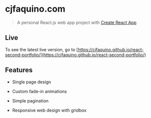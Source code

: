 # cjfaquino.com

> A personal React.js web app project with [Create React App](https://github.com/facebook/create-react-app)

## Live

To see the latest live version, go to [https://cjfaquino.github.io/react-second-portfolio/](https://cjfaquino.github.io/react-second-portfolio/)

## Features

- Single page design

- Custom fade-in animations

- Simple pagination

- Responsive web design with gridbox

